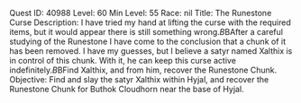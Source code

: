 Quest ID: 40988
Level: 60
Min Level: 55
Race: nil
Title: The Runestone Curse
Description: I have tried my hand at lifting the curse with the required items, but it would appear there is still something wrong.$B$BAfter a careful studying of the Runestone I have come to the conclusion that a chunk of it has been removed. I have my guesses, but I believe a satyr named Xalthix is in control of this chunk. With it, he can keep this curse active indefinitely.$B$BFind Xalthix, and from him, recover the Runestone Chunk.
Objective: Find and slay the satyr Xalthix within Hyjal, and recover the Runestone Chunk for Buthok Cloudhorn near the base of Hyjal.
